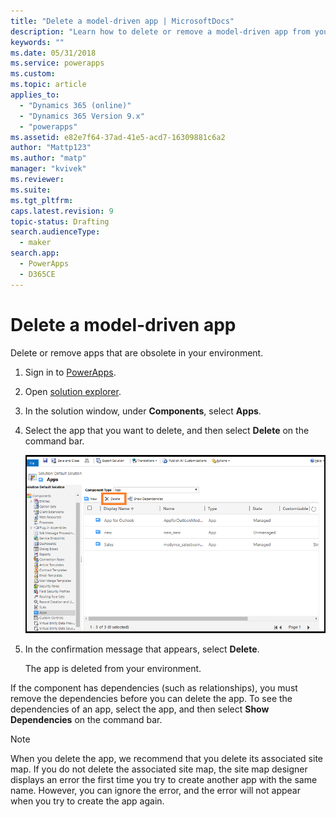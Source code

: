 ```yaml
---
title: "Delete a model-driven app | MicrosoftDocs"
description: "Learn how to delete or remove a model-driven app from your PowerApps environment."
keywords: ""
ms.date: 05/31/2018
ms.service: powerapps
ms.custom: 
ms.topic: article
applies_to: 
  - "Dynamics 365 (online)"
  - "Dynamics 365 Version 9.x"
  - "powerapps"
ms.assetid: e82e7f64-37ad-41e5-acd7-16309881c6a2
author: "Mattp123"
ms.author: "matp"
manager: "kvivek"
ms.reviewer: 
ms.suite: 
ms.tgt_pltfrm: 
caps.latest.revision: 9
topic-status: Drafting
search.audienceType: 
  - maker
search.app: 
  - PowerApps
  - D365CE
---
```


# Delete a model-driven app

Delete or remove apps that are obsolete in your environment.

1. Sign in to [PowerApps](https://web.powerapps.com/).
2. Open [solution explorer](advanced-navigation.md#solution-explorer). 
3. In the solution window, under **Components**, select **Apps**.
4. Select the app that you want to delete, and then select **Delete** on the command bar.

    ![Delete an app](media/app-module-solution-window.png "Delete an app")

5. In the confirmation message that appears, select **Delete**.

   The app is deleted from your environment.
  
If the component has dependencies (such as relationships), you must remove the dependencies before you can delete the app. To see the dependencies of an app, select the app, and then select **Show Dependencies** on the command bar.

> [!NOTE]
> When you delete the app, we recommend that you delete its associated site map. If you do not delete the associated site map, the site map designer displays an error the first time you try to create another app with the same name. However, you can ignore the error, and the error will not appear when you try to create the app again.


